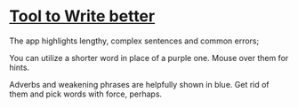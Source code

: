 # [Tool to Write better](https://hemingwayapp.com/)

The app highlights lengthy, complex sentences and common errors;

You can utilize a shorter word in place of a purple one. Mouse over them for hints.

Adverbs and weakening phrases are helpfully shown in blue. Get rid of them and pick words with force, perhaps.
